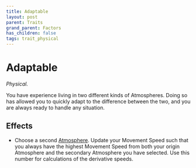 ```yaml
---
title: Adaptable
layout: post
parent: Traits
grand_parent: Factors
has_children: false
tags: trait_physical
---
```


# Adaptable

*Physical.*

You have experience living in two different kinds of Atmospheres. Doing so has allowed you to quickly adapt to the difference between the two, and you are always ready to handle any situation.

## Effects

* Choose a second [Atmosphere](/cosmos/Factors/Atmosphere). Update your Movement Speed such that you always have the highest Movement Speed from both your origin Atmosphere and the secondary Atmosphere you have selected. Use this number for calculations of the derivative speeds.
